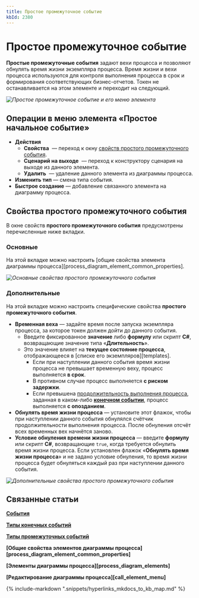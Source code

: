 ```yaml
---
title: Простое промежуточное событие
kbId: 2380
---
```


# Простое промежуточное событие

**Простые промежуточные события** задают вехи процесса и позволяют обнулять время жизни экземпляра процесса. Время жизни и вехи процесса используются для контроля выполнения процесса в срок и формирования соответствующих бизнес-отчетов. Токен не останавливается на этом элементе и переходит на следующий.

_![Простое промежуточное событие и его меню элемента](https://kb.comindware.ru/assets/none_intermediate_event.png)_

## Операции в меню элемента «Простое начальное событие»

- **Действия**
    - **Свойства** *‌* — переход к окну [свойств простого промежуточного события](#mcetoc_1h28c0q0p1).
    - **Сценарий на выходе** *‌* — переход к конструктору сценария на выходе из данного элемента.
    - **Удалить** *‌* — удаление данного элемента из диаграммы процесса.
- **Изменить тип** — смена типа события.
- **Быстрое создание** — добавление связанного элемента на диаграмму процесса.

## Свойства простого промежуточного события

В окне свойств **простого промежуточного события** предусмотрены перечисленные ниже вкладки.

### Основные

На этой вкладке можно настроить [общие свойства элемента диаграммы процесса][process_diagram_element_common_properties].

_![Основные свойства простого промежуточного события](https://kb.comindware.ru/assets/none_intermediate_event_general_properties.png)_

### Дополнительные

На этой вкладке можно настроить специфические свойства **простого промежуточного события**.

- **Временная веха** — задайте время после запуска экземпляра процесса, за которое токен должен дойти до данного события.
    - Введите фиксированное **значение** либо **формулу** или скрипт **C#**, возвращающие значение типа «**Длительность**».
    - Это значение влияет на **текущее состояние процесса**, отображающееся в [списке его экземпляров][templates].
        - Если при наступлении данного события время жизни процесса не превышает временную веху, процесс выполняется **в срок**.
        - В противном случае процесс выполняется **с риском задержки**.
        - Если превышена [продолжительность выполнения процесса](https://kb.comindware.ru/article.php?id=2387#process-duration), заданная в каком-либо **[конечном событии](https://kb.comindware.ru/article.php?id=2386)**, процесс выполняется **с опозданием**.
- **Обнулять время жизни процесса** — установите этот флажок, чтобы при наступлении данного события обнулялся счётчик продолжительности выполнения процесса. После обнуления отсчёт всех временных вех начнётся заново.
- **Условие обнуления времени жизни процесса** — введите **формулу** или скрипт **C#**, возвращающие `true`, когда требуется обнулить время жизни процесса. Если установлен флажок «**Обнулять время жизни процесса**» и не задано условие обнуления, то время жизни процесса будет обнуляться каждый раз при наступлении данного события.

_![Дополнительные свойства простого промежуточного события](https://kb.comindware.ru/assets/none_intermediate_event_advanced_properties.png)_

## Связанные статьи

**[События](https://kb.comindware.ru/article.php?id=2374)**

**[Типы конечных событий](https://kb.comindware.ru/article.php?id=2386)**

**[Типы промежуточных событий](https://kb.comindware.ru/article.php?id=2379)**

**[Общие свойства элементов диаграммы процесса][process_diagram_element_common_properties]**

**[Элементы диаграммы процесса][process_diagram_elements]**

**[Редактирование диаграммы процесса][call_element_menu]**

{% include-markdown ".snippets/hyperlinks_mkdocs_to_kb_map.md" %}
